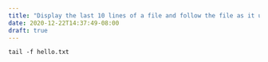 ```yaml
---
title: "Display the last 10 lines of a file and follow the file as it updated."
date: 2020-12-22T14:37:49-08:00
draft: true
---
```


```
tail -f hello.txt
```